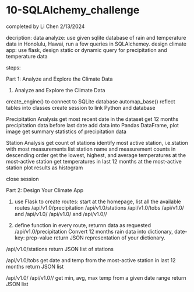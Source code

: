 # 10-SQLAlchemy_challenge

completed by Li Chen 2/13/2024

decription:
data analyze: use given sqlite database of rain and temperature data in Honolulu, Hawai, run a few queries in SQLAlchemey.
design climate app: use flask, design static or dynamic query for precipitation and temperature data

steps:

Part 1: Analyze and Explore the Climate Data
1) Analyze and Explore the Climate Data
   
create_engine() to connect to SQLite database
automap_base() reflect tables into classes
create session to link Python and database

Precipitation Analysis
  get most recent date in the dataset
  get 12 months precipitation data before last date
  add data into Pandas DataFrame, plot image
  get summary statistics of precipitation data

Station Analysis
  get count of stations
  identify most active station, i.e.station with most measurements
  list station name and measurement counts in descending order
  get the lowest, highest, and average temperatures at the most-active station
  get temperatures in last 12 months at the most-active station
  plot results as histogram
  
close session 

Part 2: Design Your Climate App
1) use Flask to create routes:
  start at the homepage, list all the available routes
   /api/v1.0/precipitation
   /api/v1.0/stations
   /api/v1.0/tobs
   /api/v1.0/<start> and /api/v1.0/<start>
   /api/v1.0/<start> and /api/v1.0/<start>/<end>

2) define function in every route, returnn data as requested
  /api/v1.0/precipitation
  Convert 12 months rain data into dictionary, date-key: prcp-value
  return JSON representation of your dictionary.

  /api/v1.0/stations
  return JSON list of stations

  /api/v1.0/tobs
  get date and temp from the most-active station in last 12 months
  return JSON list

  /api/v1.0/<start> 
  /api/v1.0/<start>/<end>
  get min, avg, max temp from a given date range
  return JSON list

